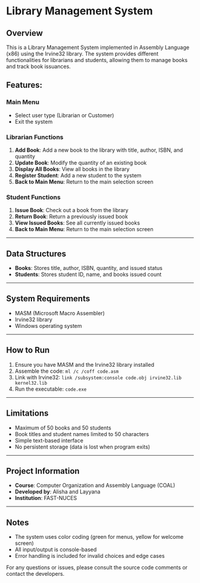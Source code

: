 # Library Management System

## Overview  
This is a Library Management System implemented in Assembly Language (x86) using the Irvine32 library. The system provides different functionalities for librarians and students, allowing them to manage books and track book issuances.  

## Features:  

### Main Menu  
- Select user type (Librarian or Customer)  
- Exit the system  

### Librarian Functions  
1. **Add Book**: Add a new book to the library with title, author, ISBN, and quantity  
2. **Update Book**: Modify the quantity of an existing book  
3. **Display All Books**: View all books in the library  
4. **Register Student**: Add a new student to the system  
5. **Back to Main Menu**: Return to the main selection screen  

### Student Functions  
1. **Issue Book**: Check out a book from the library  
2. **Return Book**: Return a previously issued book  
3. **View Issued Books**: See all currently issued books  
4. **Back to Main Menu**: Return to the main selection screen  

---

## Data Structures  
- **Books**: Stores title, author, ISBN, quantity, and issued status  
- **Students**: Stores student ID, name, and books issued count  

---

## System Requirements  
- MASM (Microsoft Macro Assembler)  
- Irvine32 library  
- Windows operating system  

---

## How to Run  
1. Ensure you have MASM and the Irvine32 library installed  
2. Assemble the code: `ml /c /coff code.asm`  
3. Link with Irvine32: `link /subsystem:console code.obj irvine32.lib kernel32.lib`  
4. Run the executable: `code.exe`  

---

## Limitations  
- Maximum of 50 books and 50 students  
- Book titles and student names limited to 50 characters  
- Simple text-based interface  
- No persistent storage (data is lost when program exits)  

---

## Project Information  
- **Course**: Computer Organization and Assembly Language (COAL)  
- **Developed by**: Alisha and Layyana  
- **Institution**: FAST-NUCES  

---

## Notes  
- The system uses color coding (green for menus, yellow for welcome screen)  
- All input/output is console-based  
- Error handling is included for invalid choices and edge cases  

For any questions or issues, please consult the source code comments or contact the developers.  

